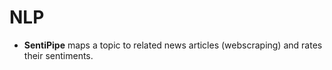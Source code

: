 # NLP
* **SentiPipe** maps a topic to related news articles (webscraping) and rates their sentiments.
